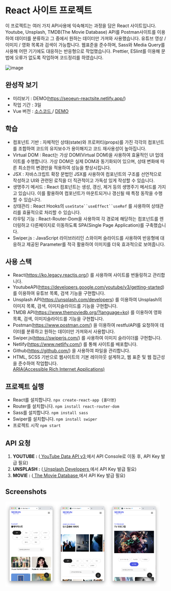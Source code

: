 # React 사이트 프로젝트

이 프로젝트는 여러 가지 API사용에 익숙해지는 과정을 담은 React 사이트입니다.
Youtube, Unsplash, TMDB(The Movie Database) API를
Postman사이트를 이용하여 데이터를 분류하고 그 중에서 원하는 데이터만 가져와 사용했습니다.
유튜브 영상 / 이미지 / 영화 목록과 검색이 가능합니다.
웹표준을 준수하며, Sass와 Media Query를 사용해 어떤 기기에도 대응하는 반응형으로 작업했습니다.
Prettier, ESlint를 이용해 문법에 오류가 없도록 작업하며 코드정리를 하였습니다.

![image](https://github.com/SeoeunCho/site2023-react/blob/main/src/assets/img/scrrenshot/site2023-react-screenshot.png)

## 완성작 보기

- 미리보기 : DEMO(https://seoeun-reactsite.netlify.app/)
- 작업 기간 : 3일
- Vue 버전 : [ 소스코드 ](https://github.com/SeoeunCho/site2023-vue) / [DEMO](https://seoeun-vuesite.netlify.app/)

## 학습

- 컴포넌트 기반 : 자체적인 상태(state)와 프로퍼티(props)를 가진 각각의 컴포넌트를 조합하여 코드의 유지보수가 용이해지고 코드 재사용성이 높아집니다.
- Virtual DOM : React는 가상 DOM(Virtual DOM)을 사용하여 효율적인 UI 업데이트를 수행합니다. 가상 DOM은 실제 DOM과 동기화되어 있으며, 상태 변화에 따른 최소한의 변경만을 적용하여 성능을 향상시킵니다.
- JSX : 자바스크립트 확장 문법인 JSX를 사용하여 컴포넌트의 구조를 선언적으로 작성하고 UI와 관련된 로직을 더 직관적이고 가독성 있게 작성할 수 있습니다.
- 생명주기 메서드 : React 컴포넌트는 생성, 갱신, 제거 등의 생명주기 메서드를 가지고 있습니다. 이를 활용하여 컴포넌트가 마운트되거나 갱신될 때 특정 동작을 수행할 수 있습니다.
- 상태관리 : React Hooks의 `useState``useEffect``useRef` 를 사용하여 상태관리를 효율적으로 처리할 수 있습니다.
- 라우팅 기능 : React-Router-Dom을 사용하여 각 경로에 해당하는 컴포넌트를 렌더링하고 다른페이지로 이동하도록 SPA(Single Page Application)를 구축했습니다.
- Swiper.js : JavaScript 라이브러리인 스와이퍼 슬라이드를 사용하여 반응형에 대응하고 제공된 Parameter를 적극 활용하여 이미지를 더욱 효과적으로 보여줍니다.


## 사용 스택

- React(https://ko.legacy.reactjs.org/) 를 사용하여 사이트를 번들링하고 관리합니다.
- YoutubeAPI(https://developers.google.com/youtube/v3/getting-started) 를 이용하여 유튜브 목록, 검색 기능을 구현합니다.
- Unsplash API(https://unsplash.com/developers) 를 이용하여 Unsplash의 이미지 목록, 검색, 이미지슬라이드를 기능을 구현합니다.
- TMDB API(https://www.themoviedb.org/?language=ko) 를 이용하여 영화 목록, 검색, 이미지슬라이드를 기능을 구현합니다.
- Postman(https://www.postman.com/) 을 이용하여 restfulAPI를 요청하여 데이터를 분류하고 원하는 데이터만 가져와서 사용합니다.
- Swiper.js(https://swiperjs.com/) 를 사용하여 이미지 슬라이더를 구현합니다.
- Netlify(https://www.netlify.com/) 를 통해 사이트를 배포합니다.
- Github(https://github.com/) 을 사용하여 파일을 관리합니다.
- HTML, SCSS 기반으로 웹사이트의 기본 레이아웃 설계하고, 웹 표준 및 웹 접근성을 준수하여 작업합니다. <br />
  [ARIA(Accessible Rich Internet Applications)](https://developer.mozilla.org/en-US/docs/Web/Accessibility/ARIA/Roles)

## 프로젝트 실행

- React를 설치합니다. `npx create-react-app {폴더명}`
- Router를 설치합니다. `npm install react-router-dom`
- Sass를 설치합니다. `npm install sass`
- Swiper를 설치합니다. `npm install swiper`
- 프로젝트 시작 `npm start`

## API 요청

1. **YOUTUBE :** ([ YouTube Data API v3 ](https://developers.google.com/youtube/v3/getting-started)에서 API Console로 이동 후, API Key 발급 필요)
2. **UNSPLASH :** ([ Unsplash Developers ](https://unsplash.com/developers/)에서 API Key 발급 필요)
3. **MOVIE :** ([ The Movie Database ](https://www.themoviedb.org/?language=ko)에서 API Key 발급 필요)

## Screenshots

<div style="display: flex;">
  <img src="https://github.com/SeoeunCho/site2023-react/blob/main/src/assets/img/scrrenshot/site2023-react-mobile01.png" alt="image" width="32%" height="auto">
  <img src="https://github.com/SeoeunCho/site2023-react/blob/main/src/assets/img/scrrenshot/site2023-react-mobile02.png" alt="image" width="32%" height="auto">
  <img src="https://github.com/SeoeunCho/site2023-react/blob/main/src/assets/img/scrrenshot/site2023-react-mobile03.png" alt="image" width="32%" height="auto">
</div>

